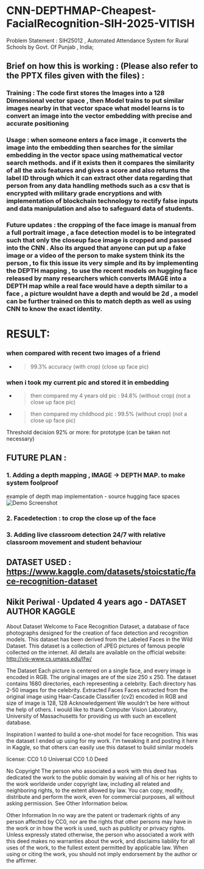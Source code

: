 # CNN-DEPTHMAP-Cheapest-FacialRecognition-SIH-2025-VITISH
Problem Statement : SIH25012 , Automated Attendance System for Rural Schools by Govt. Of Punjab , India;  

## Brief on how this is working : (Please also refer to the PPTX files given with the files) :
### Training : The code first stores the Images into a 128 Dimensional vector space , then Model trains to put similar images nearby in that vector space what model learns is to convert an image into the vector embedding with precise and accurate positioning 
### Usage : when someone enters a face image , it converts the image into the embedding then searches for the similar embedding in the vector space using mathematical vector search methods. and if it exists then it compares the similarity of all the axis features and gives a score and also returns the label ID through which it can extract other data regarding that person from any data handling methods such as a csv that is encrypted with military grade encryptions and with implementation of blockchain technology to rectify false inputs and data manipulation and also to safeguard data of students.
### Future updates : the cropping of the face image is manual from a full portrait image , a face detection model is to be integrated such that only the closeup face image is cropped and passed into the CNN . Also its argued that anyone can put up a fake image or a video of the person to make system think its the person , to fix this issue its very simple and its by implementing the DEPTH mapping , to use the recent models on hugging face released by many researchers which converts IMAGE into a DEPTH map while a real face would have a depth similar to a face , a picture wouldnt have a depth and would be 2d , a model can be further trained on this to match depth as well as using CNN to know the exact identity. 


# RESULT:
### when compared with recent two images of a friend
- > 99.3% accuracy (with crop) (close up face pic)

### when i took my current pic and stored it in embedding
- > then compared my 4 years old pic : 94.8% (without crop) (not a close up face pic)
- > then compared my childhood pic : 99.5% (without crop) (not a close up face pic)
  
Threshold decision 92% or more: for prototype (can be taken not necessary)



## FUTURE PLAN : 
### 1. Adding a depth mapping , IMAGE -> DEPTH MAP. to make system foolproof
example of depth map implementation - source hugging face spaces
![Demo Screenshot](futureInt_example)
### 2. Facedetection : to crop the close up of the face 
### 3. Adding live classroom detection 24/7 with relative classroom movement and student behaviour 







## DATASET USED : https://www.kaggle.com/datasets/stoicstatic/face-recognition-dataset
## Nikit Periwal · Updated 4 years ago - DATASET AUTHOR KAGGLE

About Dataset
Welcome to Face Recognition Dataset, a database of face photographs designed for the creation of face detection and recognition models. This dataset has been derived from the Labeled Faces in the Wild Dataset.
This dataset is a collection of JPEG pictures of famous people collected on the internet. All details are available on the official website:
http://vis-www.cs.umass.edu/lfw/

The Dataset
Each picture is centered on a single face, and every image is encoded in RGB. The original images are of the size 250 x 250.
The dataset contains 1680 directories, each representing a celebrity.
Each directory has 2-50 images for the celebrity.
Extracted Faces
Faces extracted from the original image using Haar-Cascade Classifier (cv2)
encoded in RGB and size of image is 128, 128
Acknowledgement
We wouldn't be here without the help of others.
I would like to thank Computer Vision Laboratory, University of Massachusetts for providing us with such an excellent database.

Inspiration
I wanted to build a one-shot model for face recognition. This was the dataset I ended up using for my work. I'm tweaking it and posting it here in Kaggle, so that others can easily use this dataset to build similar models


license: 
CC0 1.0 Universal 
CC0 1.0 Deed

No Copyright
The person who associated a work with this deed has dedicated the work to the public domain by waiving all of his or her rights to the work worldwide under copyright law, including all related and neighboring rights, to the extent allowed by law.
You can copy, modify, distribute and perform the work, even for commercial purposes, all without asking permission. See Other Information below.

Other Information
In no way are the patent or trademark rights of any person affected by CC0, nor are the rights that other persons may have in the work or in how the work is used, such as publicity or privacy rights.
Unless expressly stated otherwise, the person who associated a work with this deed makes no warranties about the work, and disclaims liability for all uses of the work, to the fullest extent permitted by applicable law.
When using or citing the work, you should not imply endorsement by the author or the affirmer.


